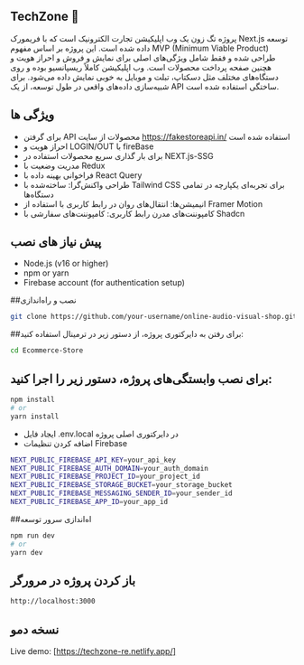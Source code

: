 
##  TechZone 🛒
پروژه تگ زون یک وب اپلیکیشن تجارت الکترونیک است که با فریمورک Next.js توسعه داده شده است. این پروژه بر اساس مفهوم MVP (Minimum Viable Product) طراحی شده و فقط شامل ویژگی‌های اصلی برای نمایش و فروش و احراز هویت و هچنین صفحه پرداخت محصولات است. وب اپلیکیشن کاملاً ریسپانسیو بوده و روی دستگاه‌های مختلف مثل دسکتاپ، تبلت و موبایل به خوبی نمایش داده می‌شود. برای شبیه‌سازی داده‌های واقعی در طول توسعه، از یک API ساختگی استفاده شده است.



## ویژگی ها
- برای گرفتن API محصولات از سایت https://fakestoreapi.in/ استفاده شده است
- احراز هویت و LOGIN/OUT با fireBase
- برای بار گذاری سریع محصولات استفاده در NEXT.js-SSG
- مدریت وضعیت با Redux
- فراخوانی بهینه داده با React Query
- طراحی واکنش‌گرا: ساخته‌شده با Tailwind CSS برای تجربه‌ای یکپارچه در تمامی دستگاه‌ها
- انیمیشن‌ها: انتقال‌های روان در رابط کاربری با استفاده از Framer Motion
- کامپوننت‌های مدرن رابط کاربری: کامپوننت‌های سفارشی با Shadcn
  


## پیش نیاز های نصب
- Node.js (v16 or higher)
- npm or yarn
- Firebase account (for authentication setup)

##نصب و راه‌اندازی

   ```bash
   git clone https://github.com/your-username/online-audio-visual-shop.git
   ```
   
##برای رفتن به دایرکتوری پروژه، از دستور زیر در ترمینال استفاده کنید:
```bash
cd Ecommerce-Store
```
## برای نصب وابستگی‌های پروژه، دستور زیر را اجرا کنید:

```bash
npm install
# or
yarn install
```

 -  ایجاد فایل .env.local در دایرکتوری اصلی پروژه
 -  اضافه کردن تنظیمات Firebase
```bash
NEXT_PUBLIC_FIREBASE_API_KEY=your_api_key
NEXT_PUBLIC_FIREBASE_AUTH_DOMAIN=your_auth_domain
NEXT_PUBLIC_FIREBASE_PROJECT_ID=your_project_id
NEXT_PUBLIC_FIREBASE_STORAGE_BUCKET=your_storage_bucket
NEXT_PUBLIC_FIREBASE_MESSAGING_SENDER_ID=your_sender_id
NEXT_PUBLIC_FIREBASE_APP_ID=your_app_id
```
##اه‌اندازی سرور توسعه
```bash
npm run dev
# or
yarn dev
```
## باز کردن پروژه در مرورگر
```bash
http://localhost:3000
```

## نسخه دمو
Live demo: [https://techzone-re.netlify.app/]























